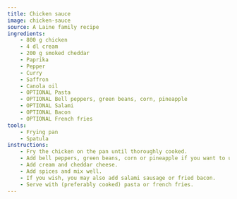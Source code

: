 ```yaml
---
title: Chicken sauce
image: chicken-sauce
source: A Laine family recipe
ingredients:
    - 800 g chicken
    - 4 dl cream
    - 200 g smoked cheddar
    - Paprika
    - Pepper
    - Curry
    - Saffron
    - Canola oil
    - OPTIONAL Pasta
    - OPTIONAL Bell peppers, green beans, corn, pineapple
    - OPTIONAL Salami
    - OPTIONAL Bacon
    - OPTIONAL French fries
tools:
    - Frying pan
    - Spatula
instructions:
    - Fry the chicken on the pan until thoroughly cooked.
    - Add bell peppers, green beans, corn or pineapple if you want to use them.
    - Add cream and cheddar cheese.
    - Add spices and mix well.
    - If you wish, you may also add salami sausage or fried bacon.
    - Serve with (preferably cooked) pasta or french fries.
---
```

